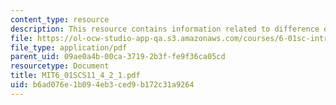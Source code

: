 ```yaml
---
content_type: resource
description: This resource contains information related to difference equations.
file: https://ol-ocw-studio-app-qa.s3.amazonaws.com/courses/6-01sc-introduction-to-electrical-engineering-and-computer-science-i-spring-2011/b6ad076e1b094eb3ced9b172c31a9264_MIT6_01SCS11_4_2_1.pdf
file_type: application/pdf
parent_uid: 09ae0a4b-00ca-3719-2b3f-fe9f36ca05cd
resourcetype: Document
title: MIT6_01SCS11_4_2_1.pdf
uid: b6ad076e-1b09-4eb3-ced9-b172c31a9264
---
```

